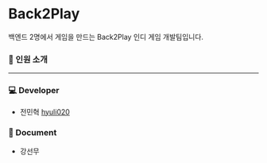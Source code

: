 # Back2Play
백엔드 2명에서 게임을 만드는 Back2Play 인디 게임 개발팀입니다.

### 📌 인원 소개
---
### 💻 Developer
- 전민혁 [hyuli020](https://github.com/hyuli0520)

### 📜 Document
- 강선무
